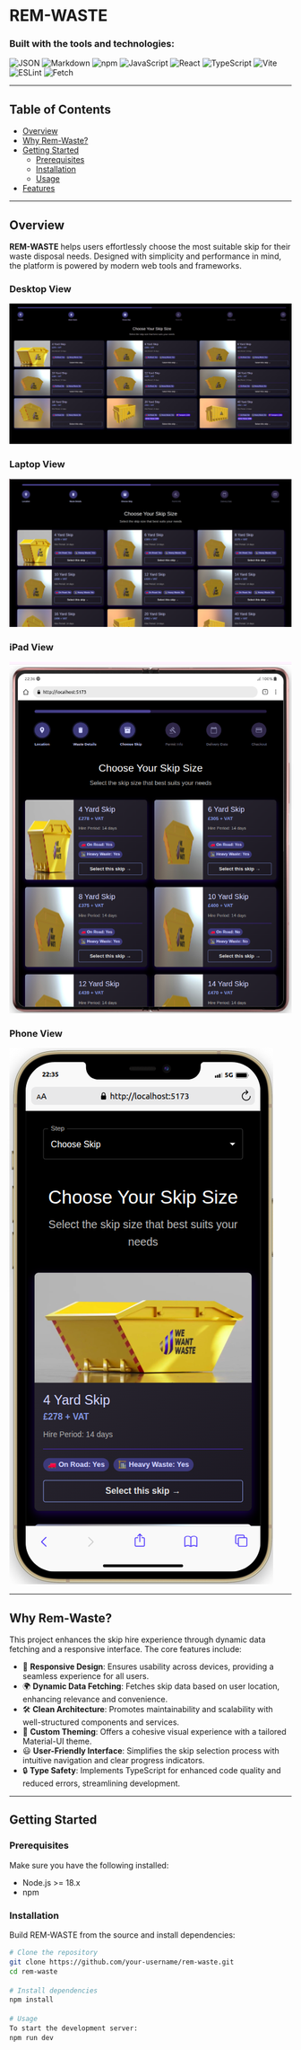 # REM-WASTE

### Built with the tools and technologies:

![JSON](https://img.shields.io/badge/-JSON-informational?style=flat-square)
![Markdown](https://img.shields.io/badge/-Markdown-informational?style=flat-square)
![npm](https://img.shields.io/badge/-npm-CB3837?style=flat-square&logo=npm&logoColor=white)
![JavaScript](https://img.shields.io/badge/-JavaScript-F7DF1E?style=flat-square&logo=javascript&logoColor=black)
![React](https://img.shields.io/badge/-React-61DAFB?style=flat-square&logo=react&logoColor=black)
![TypeScript](https://img.shields.io/badge/-TypeScript-3178C6?style=flat-square&logo=typescript&logoColor=white)
![Vite](https://img.shields.io/badge/-Vite-646CFF?style=flat-square&logo=vite&logoColor=white)
![ESLint](https://img.shields.io/badge/-ESLint-4B32C3?style=flat-square&logo=eslint&logoColor=white)
![Fetch](https://img.shields.io/badge/-Fetch-5A29E4?style=flat-square)

---

## Table of Contents

- [Overview](#overview)
- [Why Rem-Waste?](#why-rem-waste)
- [Getting Started](#getting-started)
  - [Prerequisites](#prerequisites)
  - [Installation](#installation)
  - [Usage](#usage)
- [Features](#features)

---

## Overview

**REM-WASTE** helps users effortlessly choose the most suitable skip for their waste disposal needs. Designed with simplicity and performance in mind, the platform is powered by modern web tools and frameworks.

### Desktop View
![Desktop View](./src/assets/DesktopView.png)

### Laptop View
![Laptop View](./src/assets/laptop.png)

### iPad View
![iPad View](./src/assets/ipadView.png)

### Phone View
![Phone View](./src/assets/phoneView.png)


---

## Why Rem-Waste?

This project enhances the skip hire experience through dynamic data fetching and a responsive interface. The core features include:

- 📱 **Responsive Design**: Ensures usability across devices, providing a seamless experience for all users.
- 🌍 **Dynamic Data Fetching**: Fetches skip data based on user location, enhancing relevance and convenience.
- 🛠️ **Clean Architecture**: Promotes maintainability and scalability with well-structured components and services.
- 🎨 **Custom Theming**: Offers a cohesive visual experience with a tailored Material-UI theme.
- 😃 **User-Friendly Interface**: Simplifies the skip selection process with intuitive navigation and clear progress indicators.
- 🔒 **Type Safety**: Implements TypeScript for enhanced code quality and reduced errors, streamlining development.

---

## Getting Started

### Prerequisites

Make sure you have the following installed:

- Node.js >= 18.x
- npm 

### Installation

Build REM-WASTE from the source and install dependencies:

```bash
# Clone the repository
git clone https://github.com/your-username/rem-waste.git
cd rem-waste

# Install dependencies
npm install

# Usage
To start the development server:
npm run dev